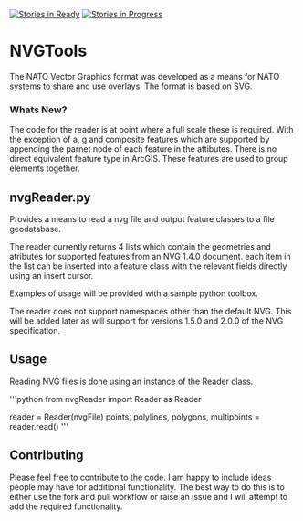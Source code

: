[![Stories in Ready](https://badge.waffle.io/daveb1034/NVGTools.png?label=ready&title=Ready)](https://waffle.io/daveb1034/NVGTools)
[![Stories in Progress](https://badge.waffle.io/daveb1034/NVGTools.png?label=in%20progress&title=In%20Progress)](https://waffle.io/daveb1034/NVGTools)

NVGTools
========

The NATO Vector Graphics format was developed as a means for NATO systems to share and use overlays. The format is based on SVG.

### Whats New? ###

The code for the reader is at point where a full scale these is required. With the exception of a, g and composite features which are supported by appending the parnet node of each feature in the attibutes.
There is no direct equivalent feature type in ArcGIS. These features are used to group elements together.

## nvgReader.py ##

Provides a means to read a nvg file and output feature classes to a file geodatabase.

The reader currently returns 4 lists which contain the geometries and atributes for supported features from an NVG 1.4.0 document.
each item in the list can be inserted into a feature class with the relevant fields directly using an insert cursor.

Examples of usage will be provided with a sample python toolbox.

The reader does not support namespaces other than the default NVG. This will be added later as will support for versions 1.5.0 and 2.0.0 of the NVG specification.

## Usage

Reading NVG files is done using an instance of the Reader class.

'''python
from nvgReader import Reader as Reader

reader = Reader(nvgFile)
points, polylines, polygons, multipoints = reader.read()
'''

## Contributing ##

Please feel free to contribute to the code. I am happy to include ideas people may have for additional functionality. The best way to do this is to either use the fork and pull workflow or raise an issue and I will attempt to add the required functionality.
